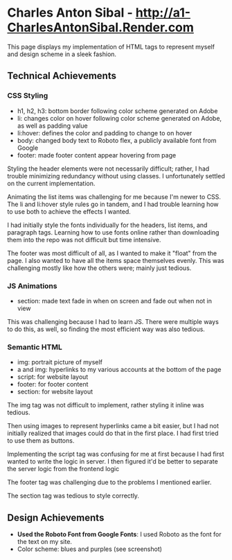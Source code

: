 # Charles Anton Sibal - http://a1-CharlesAntonSibal.Render.com

This page displays my implementation of HTML tags to represent myself and design scheme in a sleek fashion.

## Technical Achievements

### CSS Styling
- h1, h2, h3: bottom border following color scheme generated on Adobe
- li: changes color on hover following color scheme generated on Adobe, as well as padding value
- li:hover: defines the color and padding to change to on hover
- body: changed body text to Roboto flex, a publicly available font from Google
- footer: made footer content appear hovering from page

Styling the header elements were not necessarily difficult; rather, I had trouble minimizing redundancy without using classes.
I unfortunately settled on the current implementation.

Animating the list items was challenging for me because I'm newer to CSS. 
The li and li:hover style rules go in tandem, and I had trouble learning how to use both to achieve the effects I wanted.

I had initially style the fonts individually for the headers, list items, and paragraph tags.
Learning how to use fonts online rather than downloading them into the repo was not difficult but time intensive.

The footer was most difficult of all, as I wanted to make it "float" from the page. I also wanted to have all the items space themselves evenly.
This was challenging mostly like how the others were; mainly just tedious.

### JS Animations
- section: made text fade in when on screen and fade out when not in view

This was challenging because I had to learn JS. There were multiple ways to do this, as well, so finding the most efficient way was also tedious.


### Semantic HTML
- img: portrait picture of myself
- a and img: hyperlinks to my various accounts at the bottom of the page
- script: for website layout
- footer: for footer content
- section: for website layout

The img tag was not difficult to implement, rather styling it inline was tedious.

Then using images to represent hyperlinks came a bit easier, but I had not initially realized that images could do that in the first place.
I had first tried to use them as buttons.

Implementing the script tag was confusing for me at first because I had first wanted to write the logic in server.
I then figured it'd be better to separate the server logic from the frontend logic

The footer tag was challenging due to the problems I mentioned earlier.

The section tag was tedious to style correctly.

## Design Achievements
- **Used the Roboto Font from Google Fonts**: I used Roboto as the font for the text on my site.
- Color scheme: blues and purples (see screenshot)
